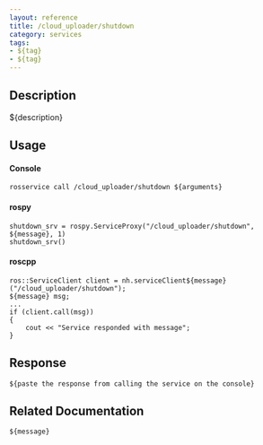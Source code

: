 ```yaml
---
layout: reference
title: /cloud_uploader/shutdown
category: services
tags: 
- ${tag} 
- ${tag}
---
```


## Description
${description}

## Usage
#### Console
```
rosservice call /cloud_uploader/shutdown ${arguments}
```

#### rospy
```
shutdown_srv = rospy.ServiceProxy("/cloud_uploader/shutdown", ${message}, 1)
shutdown_srv()
```

#### roscpp
```
ros::ServiceClient client = nh.serviceClient${message}("/cloud_uploader/shutdown");
${message} msg;
...
if (client.call(msg))
{
    cout << "Service responded with message";
}
```

## Response
```
${paste the response from calling the service on the console}
```

## Related Documentation
``${message}``  
